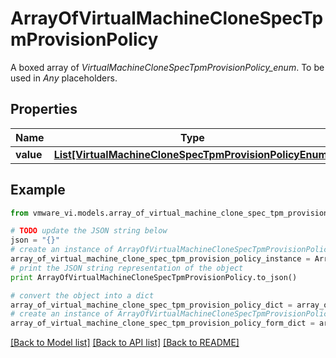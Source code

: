 # ArrayOfVirtualMachineCloneSpecTpmProvisionPolicy

A boxed array of *VirtualMachineCloneSpecTpmProvisionPolicy_enum*. To be used in *Any* placeholders. 

## Properties
Name | Type | Description | Notes
------------ | ------------- | ------------- | -------------
**value** | [**List[VirtualMachineCloneSpecTpmProvisionPolicyEnum]**](VirtualMachineCloneSpecTpmProvisionPolicyEnum.md) |  | 

## Example

```python
from vmware_vi.models.array_of_virtual_machine_clone_spec_tpm_provision_policy import ArrayOfVirtualMachineCloneSpecTpmProvisionPolicy

# TODO update the JSON string below
json = "{}"
# create an instance of ArrayOfVirtualMachineCloneSpecTpmProvisionPolicy from a JSON string
array_of_virtual_machine_clone_spec_tpm_provision_policy_instance = ArrayOfVirtualMachineCloneSpecTpmProvisionPolicy.from_json(json)
# print the JSON string representation of the object
print ArrayOfVirtualMachineCloneSpecTpmProvisionPolicy.to_json()

# convert the object into a dict
array_of_virtual_machine_clone_spec_tpm_provision_policy_dict = array_of_virtual_machine_clone_spec_tpm_provision_policy_instance.to_dict()
# create an instance of ArrayOfVirtualMachineCloneSpecTpmProvisionPolicy from a dict
array_of_virtual_machine_clone_spec_tpm_provision_policy_form_dict = array_of_virtual_machine_clone_spec_tpm_provision_policy.from_dict(array_of_virtual_machine_clone_spec_tpm_provision_policy_dict)
```
[[Back to Model list]](../README.md#documentation-for-models) [[Back to API list]](../README.md#documentation-for-api-endpoints) [[Back to README]](../README.md)


